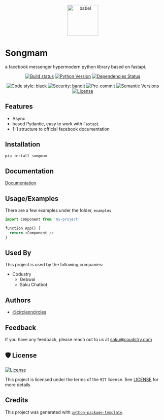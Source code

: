 <p align="center">
  <a href="https://codustry.com/technologies/songmam">
    <img alt="babel" src="https://storage.googleapis.com/codustry_assets/github/icon-shadow-songmam.png" height="100">
  </a>
</p>


# Songmam

a facebook messenger hypermodern python library based on fastapi. 


<div align="center">

[![Build status](https://github.com/codustry/songmam/workflows/build/badge.svg?branch=master&event=push)](https://github.com/codustry/songmam/actions?query=workflow%3Abuild)
[![Python Version](https://img.shields.io/pypi/pyversions/songmam.svg)](https://pypi.org/project/songmam/)
[![Dependencies Status](https://img.shields.io/badge/dependencies-up%20to%20date-brightgreen.svg)](https://github.com/codustry/songmam/pulls?utf8=%E2%9C%93&q=is%3Apr%20author%3Aapp%2Fdependabot)

[![Code style: black](https://img.shields.io/badge/code%20style-black-000000.svg)](https://github.com/psf/black)
[![Security: bandit](https://img.shields.io/badge/security-bandit-green.svg)](https://github.com/PyCQA/bandit)
[![Pre-commit](https://img.shields.io/badge/pre--commit-enabled-brightgreen?logo=pre-commit&logoColor=white)](https://github.com/codustry/songmam/blob/master/.pre-commit-config.yaml)
[![Semantic Versions](https://img.shields.io/badge/%F0%9F%9A%80-semantic%20versions-informational.svg)](https://github.com/codustry/songmam/releases)
[![License](https://img.shields.io/github/license/codustry/songmam)](https://github.com/codustry/songmam/blob/master/LICENSE)

</div>



## Features

- Async
- based Pydantic, easy to work with `Fastapi`
- 1-1 structure to official facebook documentation

  
## Installation 

```bash
pip install songmam
```
## Documentation

[Documentation](https://linktodocumentation)

  
## Usage/Examples

There are a few examples under the folder, `examples`

```python
import Component from 'my-project'

function App() {
  return <Component />
}
```

  
## Used By

This project is used by the following companies:

- Codustry
  - Gebwai
  - Saku Chatbot

  
## Authors

- [@circleoncircles](https://www.github.com/kcircleoncircles)

  
## Feedback

If you have any feedback, please reach out to us at saku@coudstry.com

  

## 🛡 License

[![License](https://img.shields.io/github/license/codustry/songmam)](https://github.com/codustry/songmam/blob/master/LICENSE)

This project is licensed under the terms of the `MIT` license. See [LICENSE](https://github.com/codustry/songmam/blob/master/LICENSE) for more details.


## Credits

This project was generated with [`python-package-template`](https://github.com/TezRomacH/python-package-template).
